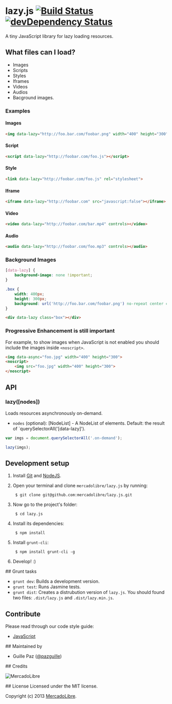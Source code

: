# lazy.js [![Build Status](https://secure.travis-ci.org/mercadolibre/lazy.js.png)](http://travis-ci.org/mercadolibre/lazy.js) [![devDependency Status](https://david-dm.org/mercadolibre/lazy.js/dev-status.png)](https://david-dm.org/mercadolibre/lazy.js#info=devDependencies)

A tiny JavaScript library for lazy loading resources.

## What files can I load?

- Images
- Scripts
- Styles
- Iframes
- Videos
- Audios
- Bacground images.

### Examples

#### Images
```html
<img data-lazy="http://foo.bar.com/foobar.png" width="400" height="300">
```

#### Script
```html
<script data-lazy="http://foobar.com/foo.js"></script>
```

#### Style
```html
<link data-lazy="http://foobar.com/foo.js" rel="stylesheet">
```

#### Iframe
```html
<iframe data-lazy="http://foobar.com" src="javascript:false"></iframe>
```

#### Video
```html
<video data-lazy="http://foobar.com/bar.mp4" controls></video>
```

#### Audio
```html
<audio data-lazy="http://foobar.com/foo.mp3" controls></audio>
```

### Background Images
```css
[data-lazy] {
    background-image: none !important;
}

.box {
    width: 400px;
    height: 300px;
    background: url('http://foo.bar.com/foobar.png') no-repeat center center;
}
```

```html
<div data-lazy class="box"></div>
```

### Progressive Enhancement is still important
For example, to show images when JavaScript is not enabled you should include the images inside `<noscript>`.
```html
<img data-async="foo.jpg" width="400" height="300">
<noscript>
    <img src="foo.jpg" width="400" height="300">
</noscript>
```

## API

### lazy([nodes])
Loads resources asynchronously on-demand.
- `nodes` (optional): [NodeList] - A NodeList of elements. Default: the result of `querySelectorAll('[data-lazy]').

```js
var imgs = document.querySelectorAll('.on-demand');

lazy(imgs);
```

## Development setup
1. Install [Git](http://git-scm.com/) and [NodeJS](http://nodejs.org/).
2. Open your terminal and clone `mercadolibre/lazy.js` by running:

        $ git clone git@github.com:mercadolibre/lazy.js.git

3. Now go to the project's folder:

        $ cd lazy.js

4. Install its dependencies:

        $ npm install

5. Install `grunt-cli`:

        $ npm install grunt-cli -g

6. Develop! :)


## Grunt tasks

- `grunt dev`: Builds a development version.
- `grunt test`: Runs Jasmine tests.
- `grunt dist`: Creates a distrubution version of `lazy.js`. You should found two files: `.dist/lazy.js` and `.dist/lazy.min.js`.

## Contribute

Please read through our code style guide:
- [JavaScript](https://github.com/mercadolibre/javascript-style-guide)

## Maintained by

- Guille Paz ([@pazguille](https://twitter.com/pazguille))

## Credits

![MercadoLibre](http://static.mlstatic.com/org-img/chico/img/logo-mercadolibre-new.png)

## License
Licensed under the MIT license.

Copyright (c) 2013 [MercadoLibre](http://github.com/mercadolibre).
